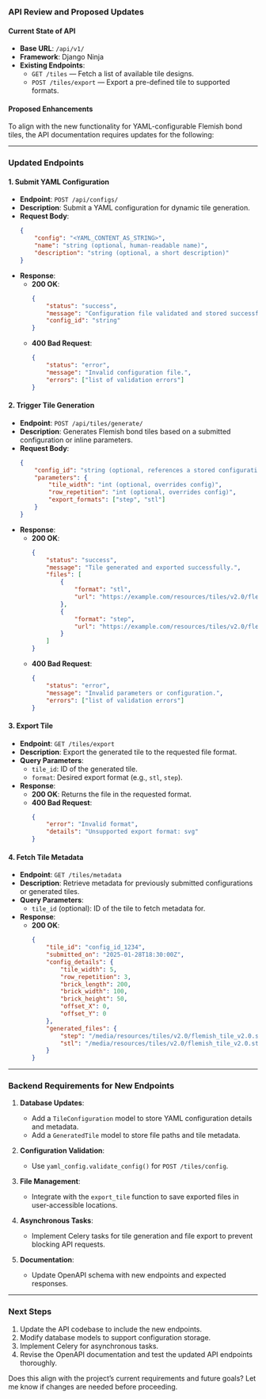 ### API Review and Proposed Updates

#### **Current State of API**
- **Base URL**: `/api/v1/`
- **Framework**: Django Ninja
- **Existing Endpoints**:
  - `GET /tiles` — Fetch a list of available tile designs.
  - `POST /tiles/export` — Export a pre-defined tile to supported formats.

#### **Proposed Enhancements**
To align with the new functionality for YAML-configurable Flemish bond tiles, the API documentation requires updates for the following:

---

### **Updated Endpoints**

#### **1. Submit YAML Configuration**
- **Endpoint**: `POST /api/configs/`
- **Description**: Submit a YAML configuration for dynamic tile generation.
- **Request Body**:
  ```json
  {
      "config": "<YAML_CONTENT_AS_STRING>",
      "name": "string (optional, human-readable name)",
      "description": "string (optional, a short description)"
  }
  ```
- **Response**:
  - **200 OK**:
    ```json
    {
        "status": "success",
        "message": "Configuration file validated and stored successfully.",
        "config_id": "string"
    }
    ```
  - **400 Bad Request**:
    ```json
    {
        "status": "error",
        "message": "Invalid configuration file.",
        "errors": ["list of validation errors"]
    }
    ```

#### **2. Trigger Tile Generation**
- **Endpoint**: `POST /api/tiles/generate/`
- **Description**: Generates Flemish bond tiles based on a submitted configuration or inline parameters.
- **Request Body**:
  ```json
  {
      "config_id": "string (optional, references a stored configuration)",
      "parameters": {
          "tile_width": "int (optional, overrides config)",
          "row_repetition": "int (optional, overrides config)",
          "export_formats": ["step", "stl"]
      }
  }
  ```
- **Response**:
  - **200 OK**:
    ```json
    {
        "status": "success",
        "message": "Tile generated and exported successfully.",
        "files": [
            {
                "format": "stl",
                "url": "https://example.com/resources/tiles/v2.0/flemish_tile_v2.0.stl"
            },
            {
                "format": "step",
                "url": "https://example.com/resources/tiles/v2.0/flemish_tile_v2.0.step"
            }
        ]
    }
    ```
  - **400 Bad Request**:
    ```json
    {
        "status": "error",
        "message": "Invalid parameters or configuration.",
        "errors": ["list of validation errors"]
    }
    ```

#### **3. Export Tile**
- **Endpoint**: `GET /tiles/export`
- **Description**: Export the generated tile to the requested file format.
- **Query Parameters**:
  - `tile_id`: ID of the generated tile.
  - `format`: Desired export format (e.g., `stl`, `step`).
- **Response**:
  - **200 OK**:
    Returns the file in the requested format.
  - **400 Bad Request**:
    ```json
    {
        "error": "Invalid format",
        "details": "Unsupported export format: svg"
    }
    ```

#### **4. Fetch Tile Metadata**
- **Endpoint**: `GET /tiles/metadata`
- **Description**: Retrieve metadata for previously submitted configurations or generated tiles.
- **Query Parameters**:
  - `tile_id` (optional): ID of the tile to fetch metadata for.
- **Response**:
  - **200 OK**:
    ```json
    {
        "tile_id": "config_id_1234",
        "submitted_on": "2025-01-28T18:30:00Z",
        "config_details": {
            "tile_width": 5,
            "row_repetition": 3,
            "brick_length": 200,
            "brick_width": 100,
            "brick_height": 50,
            "offset_X": 0,
            "offset_Y": 0
        },
        "generated_files": {
            "step": "/media/resources/tiles/v2.0/flemish_tile_v2.0.step",
            "stl": "/media/resources/tiles/v2.0/flemish_tile_v2.0.stl"
        }
    }
    ```

---

### **Backend Requirements for New Endpoints**

1. **Database Updates**:
   - Add a `TileConfiguration` model to store YAML configuration details and metadata.
   - Add a `GeneratedTile` model to store file paths and tile metadata.

2. **Configuration Validation**:
   - Use `yaml_config.validate_config()` for `POST /tiles/config`.

3. **File Management**:
   - Integrate with the `export_tile` function to save exported files in user-accessible locations.

4. **Asynchronous Tasks**:
   - Implement Celery tasks for tile generation and file export to prevent blocking API requests.

5. **Documentation**:
   - Update OpenAPI schema with new endpoints and expected responses.

---

### **Next Steps**
1. Update the API codebase to include the new endpoints.
2. Modify database models to support configuration storage.
3. Implement Celery for asynchronous tasks.
4. Revise the OpenAPI documentation and test the updated API endpoints thoroughly.

Does this align with the project’s current requirements and future goals? Let me know if changes are needed before proceeding.

